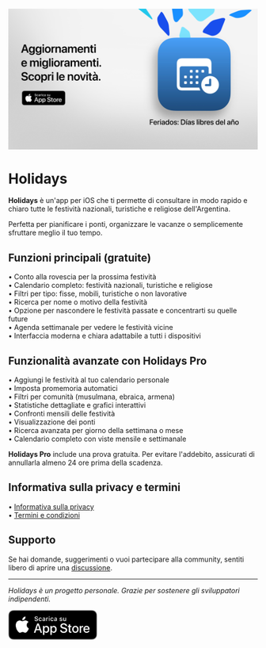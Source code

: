 [![Holidays App](images/banner.png)](https://apps.apple.com/app/id6744455042)

# Holidays

**Holidays** è un'app per iOS che ti permette di consultare in modo rapido e chiaro tutte le festività nazionali, turistiche e religiose dell'Argentina.

Perfetta per pianificare i ponti, organizzare le vacanze o semplicemente sfruttare meglio il tuo tempo.

## Funzioni principali (gratuite)

• Conto alla rovescia per la prossima festività  
• Calendario completo: festività nazionali, turistiche e religiose  
• Filtri per tipo: fisse, mobili, turistiche o non lavorative  
• Ricerca per nome o motivo della festività  
• Opzione per nascondere le festività passate e concentrarti su quelle future  
• Agenda settimanale per vedere le festività vicine  
• Interfaccia moderna e chiara adattabile a tutti i dispositivi  

## Funzionalità avanzate con Holidays Pro

• Aggiungi le festività al tuo calendario personale  
• Imposta promemoria automatici  
• Filtri per comunità (musulmana, ebraica, armena)  
• Statistiche dettagliate e grafici interattivi  
• Confronti mensili delle festività  
• Visualizzazione dei ponti  
• Ricerca avanzata per giorno della settimana o mese  
• Calendario completo con viste mensile e settimanale  

**Holidays Pro** include una prova gratuita. Per evitare l'addebito, assicurati di annullarla almeno 24 ore prima della scadenza.

## Informativa sulla privacy e termini

• [Informativa sulla privacy](https://lucasditomase.github.io/feriados/it/informativa-sulla-privacy)  
• [Termini e condizioni](https://lucasditomase.github.io/feriados/it/termini-e-condizioni)  

## Supporto

Se hai domande, suggerimenti o vuoi partecipare alla community, sentiti libero di aprire una [discussione](https://github.com/lucasditomase/feriados/discussions).

---

*Holidays è un progetto personale. Grazie per sostenere gli sviluppatori indipendenti.*

<p align="left">
  <a href="https://apps.apple.com/app/id6744455042">
    <img src="images/download-badge.svg" alt="Scarica sull'App Store" height="60">
  </a>
</p>
